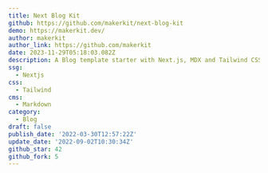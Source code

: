 ```yaml
---
title: Next Blog Kit
github: https://github.com/makerkit/next-blog-kit
demo: https://makerkit.dev/
author: makerkit
author_link: https://github.com/makerkit
date: 2023-11-29T05:18:03.082Z
description: A Blog template starter with Next.js, MDX and Tailwind CSS
ssg:
  - Nextjs
css:
  - Tailwind
cms:
  - Markdown
category:
  - Blog
draft: false
publish_date: '2022-03-30T12:57:22Z'
update_date: '2022-09-02T10:30:34Z'
github_star: 42
github_fork: 5
---
```

